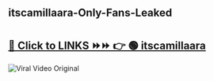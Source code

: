 
 ## itscamillaara-Only-Fans-Leaked

# <h2><a href="https://clipsfans.com/itscamillaara&ref=git">🔗 Click to LINKS ⏩⏩ 👉 🟢 itscamillaara </a></h2>

<a href="https://clipsfans.com/itscamillaara&ref=git" rel="nofollow" data-target="animated-image.originalLink"><img src="https://i.ibb.co.com/xMMVF88/686577567.gif" alt="Viral Video Original" style="max-width: 100%; display: inline-block;" data-target="animated-image.originalImage"></a>
